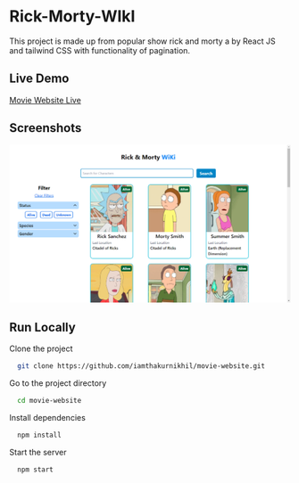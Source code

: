 
# Rick-Morty-WIkI

This project is made up from popular show rick and morty a by React JS and tailwind CSS  with functionality of pagination.

## Live Demo

[Movie Website Live](https://movie-website-iamthakurnikhil.netlify.app/)


## Screenshots

![App Screenshot](./src/assests/Screenshot%20(11).png)


## Run Locally

Clone the project

```bash
  git clone https://github.com/iamthakurnikhil/movie-website.git
```

Go to the project directory

```bash
  cd movie-website
```

Install dependencies

```bash
  npm install
```

Start the server

```bash
  npm start
```